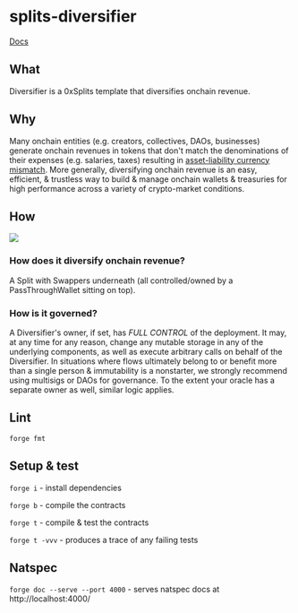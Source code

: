 # splits-diversifier

[Docs](https://dev.docs.0xsplits.xyz/templates/diversifier)

## What

Diversifier is a 0xSplits template that diversifies onchain revenue.

## Why

Many onchain entities (e.g. creators, collectives, DAOs, businesses) generate onchain revenues in tokens that don't match the denominations of their expenses (e.g. salaries, taxes) resulting in [asset-liability currency mismatch](https://en.wikipedia.org/wiki/Asset%E2%80%93liability_mismatch#Currency_Mismatch).
More generally, diversifying onchain revenue is an easy, efficient, & trustless way to build & manage onchain wallets & treasuries for high performance across a variety of crypto-market conditions.

## How

[![](https://mermaid.ink/img/pako:eNp1kDGLwzAMhf9K0FwP124eOmU9KJeDLl5ErDQCxzaK3FJK_3t9SZccVJP03ieB3gP65AksGGNcVNZAtmn5SjLzwCQuLsYQ0q0fUdTFptYJ5_l3lFQu4xlDIG2MOTZdDlyBFVmGRf6hnjNT1K__TnfDnEn2H_TDW39T22P7jXnYmnUTdjCRTMi-Pvf4gx3oSBM5sLX1NGAJ6sDFZ0WxaOrusQerUmgHJXtUahkvghPYAcNcVfKsSb7XwJbcni97bWjr?type=png)](https://mermaid.live/edit#pako:eNp1kDGLwzAMhf9K0FwP124eOmU9KJeDLl5ErDQCxzaK3FJK_3t9SZccVJP03ieB3gP65AksGGNcVNZAtmn5SjLzwCQuLsYQ0q0fUdTFptYJ5_l3lFQu4xlDIG2MOTZdDlyBFVmGRf6hnjNT1K__TnfDnEn2H_TDW39T22P7jXnYmnUTdjCRTMi-Pvf4gx3oSBM5sLX1NGAJ6sDFZ0WxaOrusQerUmgHJXtUahkvghPYAcNcVfKsSb7XwJbcni97bWjr)

### How does it diversify onchain revenue?

A Split with Swappers underneath (all controlled/owned by a PassThroughWallet sitting on top).

### How is it governed?

A Diversifier's owner, if set, has _FULL CONTROL_ of the deployment.
It may, at any time for any reason, change any mutable storage in any of the underlying components, as well as execute arbitrary calls on behalf of the Diversifier.
In situations where flows ultimately belong to or benefit more than a single person & immutability is a nonstarter, we strongly recommend using multisigs or DAOs for governance.
To the extent your oracle has a separate owner as well, similar logic applies.

## Lint

`forge fmt`

## Setup & test

`forge i` - install dependencies

`forge b` - compile the contracts

`forge t` - compile & test the contracts

`forge t -vvv` - produces a trace of any failing tests

## Natspec

`forge doc --serve --port 4000` - serves natspec docs at http://localhost:4000/

